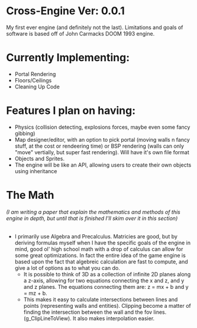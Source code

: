 # Cross-Engine Ver: 0.0.1
My first ever engine (and definitely not the last). Limitations and goals of software is based off of John Carmacks DOOM 1993 engine.

# Currently Implementing:
* Portal Rendering
* Floors/Ceilings
* Cleaning Up Code

# Features I plan on having:
* Physics (collision detecting, explosions forces, maybe even some fancy gibbing)
* Map designer/editor, with an option to pick portal (moving walls n fancy stuff, at the cost or rendeering time) or BSP rendering (walls can only "move" vertially, but super fast rendering). Will have it's own file format
* Objects and Sprites.
* The engine will be like an API, allowing users to create their own objects using inheritance

# The Math
###### (I am writing a paper that explain the mathematics and methods of this engine in depth, but until that is finished I'll skim over it in this section)
* I primarily use Algebra and Precalculus. Matricies are good, but by deriving formulas myself when I have the specific goals of the engine in mind, good ol' high school math with a drop of calculus can allow for some great optimizations. In fact the entire idea of the game engine is based upon the fact that algebreic calculation are fast to compute, and give a lot of options as to what you can do.
  * It is possible to think of 3D as a collection of infinite 2D planes along a z-axis, allowing for two equations connecting the x and z, and y and z planes. The equations connecting them are: z = mx + b and y = mz + b.
  * This makes it easy to calculate intersections between lines and points (representing walls and entities). Clipping become a matter of finding the intersection between the wall and the fov lines. (g_ClipLineToView). It also makes interpolation easier.
